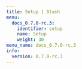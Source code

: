 ```yaml
---
title: Setup | Stash
menu:
  docs_0.7.0-rc.3:
    identifier: setup
    name: Setup
    weight: 30
menu_name: docs_0.7.0-rc.3
info:
  version: 0.7.0-rc.3
---
```


